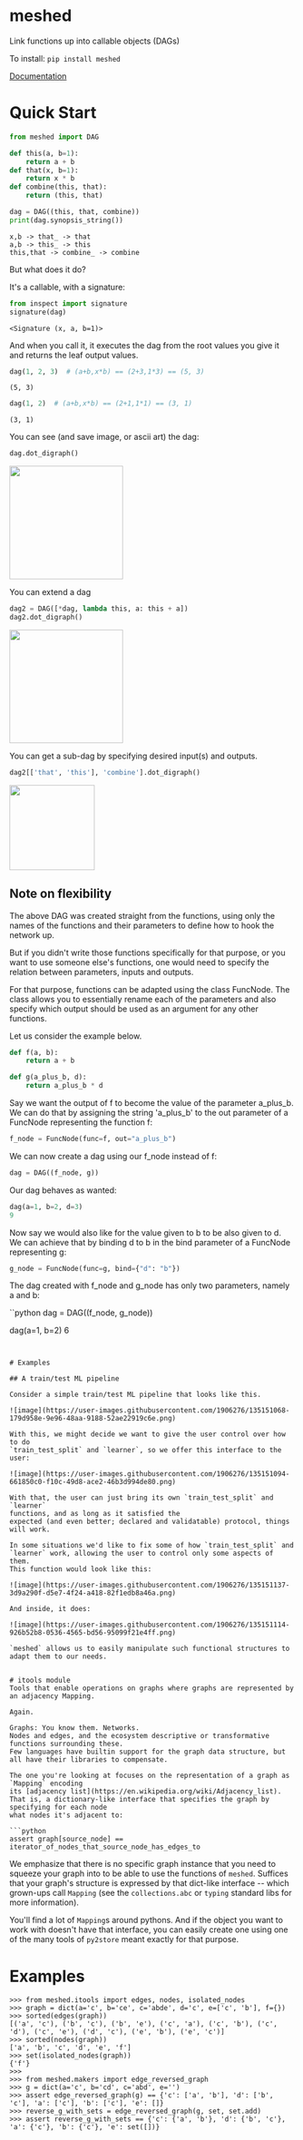 # meshed

Link functions up into callable objects (DAGs)

To install: `pip install meshed`

[Documentation](https://i2mint.github.io/meshed/)


# Quick Start

```python
from meshed import DAG

def this(a, b=1):
    return a + b
def that(x, b=1):
    return x * b
def combine(this, that):
    return (this, that)

dag = DAG((this, that, combine))
print(dag.synopsis_string())
```

    x,b -> that_ -> that
    a,b -> this_ -> this
    this,that -> combine_ -> combine


But what does it do?

It's a callable, with a signature:

```python
from inspect import signature
signature(dag)
```

    <Signature (x, a, b=1)>

And when you call it, it executes the dag from the root values you give it and
returns the leaf output values.

```python
dag(1, 2, 3)  # (a+b,x*b) == (2+3,1*3) == (5, 3)
```
    (5, 3)

```python
dag(1, 2)  # (a+b,x*b) == (2+1,1*1) == (3, 1)
```
    (3, 1)


You can see (and save image, or ascii art) the dag:

```python
dag.dot_digraph()
```

<img src="https://user-images.githubusercontent.com/1906276/127779463-ae75604b-0d69-4ac4-b206-80c2c5ae582b.png" width=200>


You can extend a dag

```python
dag2 = DAG([*dag, lambda this, a: this + a])
dag2.dot_digraph()
```

<img src="https://user-images.githubusercontent.com/1906276/127779748-70b47907-e51f-4e64-bc18-9545ee07e632.png" width=200>

You can get a sub-dag by specifying desired input(s) and outputs.

```python
dag2[['that', 'this'], 'combine'].dot_digraph()
```

<img src="https://user-images.githubusercontent.com/1906276/127779781-8aac40eb-ed52-4694-b50e-4af896cc30a2.png" width=150>



## Note on flexibility

The above DAG was created straight from the functions, using only the names of the
functions and their parameters to define how to hook the network up.

But if you didn't write those functions specifically for that purpose, or you want
to use someone else's functions, one would need to specify the relation between parameters, inputs and outputs.

For that purpose, functions can be adapted using the class FuncNode. The class allows you to essentially rename each of the parameters and also specify which output should be used as an argument for any other functions.

Let us consider the example below.

```python
def f(a, b):
    return a + b

def g(a_plus_b, d):
    return a_plus_b * d
```

Say we want the output of f to become the value of the parameter a_plus_b. We can do that by assigning the string 'a_plus_b' to the out parameter of a FuncNode representing the function f:

```python
f_node = FuncNode(func=f, out="a_plus_b")
```

We can now create a dag using our f_node instead of f:

```python
dag = DAG((f_node, g))
```

Our dag behaves as wanted:

```python
dag(a=1, b=2, d=3)
9
```

Now say we would also like for the value given to b to be also given to d. We can achieve that by binding d to b in the bind parameter of a FuncNode representing g:

```python
g_node = FuncNode(func=g, bind={"d": "b"})
```

The dag created with f_node and g_node has only two parameters, namely a and b:

``python
dag = DAG((f_node, g_node))

dag(a=1, b=2)
6
```


# Examples

## A train/test ML pipeline

Consider a simple train/test ML pipeline that looks like this.

![image](https://user-images.githubusercontent.com/1906276/135151068-179d958e-9e96-48aa-9188-52ae22919c6e.png)

With this, we might decide we want to give the user control over how to do 
`train_test_split` and `learner`, so we offer this interface to the user:

![image](https://user-images.githubusercontent.com/1906276/135151094-661850c0-f10c-49d8-ace2-46b3d994de80.png)

With that, the user can just bring its own `train_test_split` and `learner` 
functions, and as long as it satisfied the 
expected (and even better; declared and validatable) protocol, things will work. 

In some situations we'd like to fix some of how `train_test_split` and 
`learner` work, allowing the user to control only some aspects of them. 
This function would look like this:

![image](https://user-images.githubusercontent.com/1906276/135151137-3d9a290f-d5e7-4f24-a418-82f1edb8a46a.png)

And inside, it does:

![image](https://user-images.githubusercontent.com/1906276/135151114-926b52b8-0536-4565-bd56-95099f21e4ff.png)

`meshed` allows us to easily manipulate such functional structures to 
adapt them to our needs.


# itools module
Tools that enable operations on graphs where graphs are represented by an adjacency Mapping.

Again. 

Graphs: You know them. Networks. 
Nodes and edges, and the ecosystem descriptive or transformative functions surrounding these.
Few languages have builtin support for the graph data structure, but all have their libraries to compensate.

The one you're looking at focuses on the representation of a graph as `Mapping` encoding 
its [adjacency list](https://en.wikipedia.org/wiki/Adjacency_list). 
That is, a dictionary-like interface that specifies the graph by specifying for each node
what nodes it's adjacent to:

```python
assert graph[source_node] == iterator_of_nodes_that_source_node_has_edges_to
```

We emphasize that there is no specific graph instance that you need to squeeze your graph into to
be able to use the functions of `meshed`. Suffices that your graph's structure is expressed by 
that dict-like interface 
-- which grown-ups call `Mapping` (see the `collections.abc` or `typing` standard libs for more information).

You'll find a lot of `Mapping`s around pythons. 
And if the object you want to work with doesn't have that interface, 
you can easily create one using one of the many tools of `py2store` meant exactly for that purpose.


# Examples

```pydocstring
>>> from meshed.itools import edges, nodes, isolated_nodes
>>> graph = dict(a='c', b='ce', c='abde', d='c', e=['c', 'b'], f={})
>>> sorted(edges(graph))
[('a', 'c'), ('b', 'c'), ('b', 'e'), ('c', 'a'), ('c', 'b'), ('c', 'd'), ('c', 'e'), ('d', 'c'), ('e', 'b'), ('e', 'c')]
>>> sorted(nodes(graph))
['a', 'b', 'c', 'd', 'e', 'f']
>>> set(isolated_nodes(graph))
{'f'}
>>>
>>> from meshed.makers import edge_reversed_graph
>>> g = dict(a='c', b='cd', c='abd', e='')
>>> assert edge_reversed_graph(g) == {'c': ['a', 'b'], 'd': ['b', 'c'], 'a': ['c'], 'b': ['c'], 'e': []}
>>> reverse_g_with_sets = edge_reversed_graph(g, set, set.add)
>>> assert reverse_g_with_sets == {'c': {'a', 'b'}, 'd': {'b', 'c'}, 'a': {'c'}, 'b': {'c'}, 'e': set([])}
```

